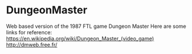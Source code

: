 # DungeonMaster
Web based version of the 1987 FTL game Dungeon Master
Here are some links for reference:
https://en.wikipedia.org/wiki/Dungeon_Master_(video_game)
http://dmweb.free.fr/
